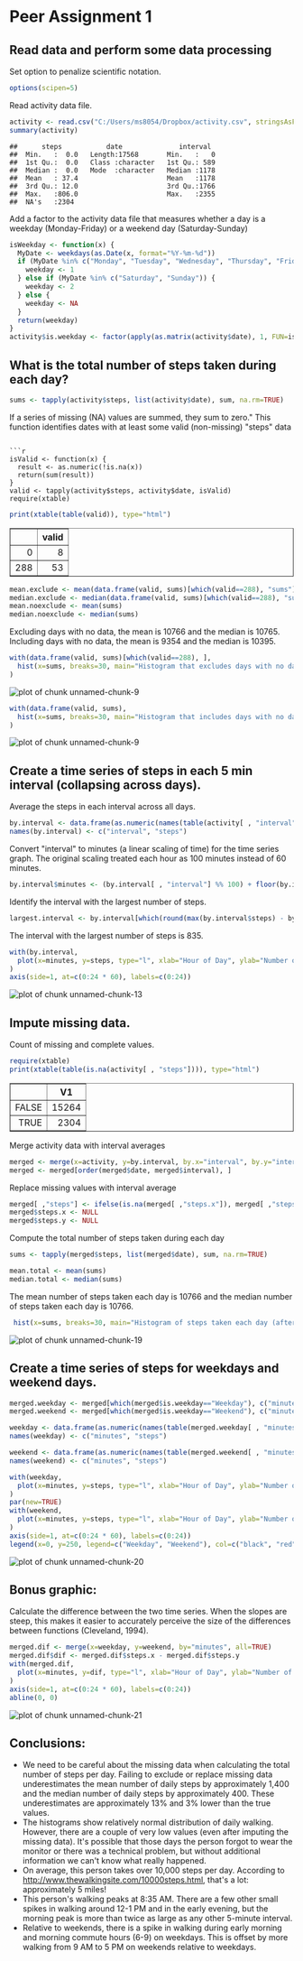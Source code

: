 # Peer Assignment 1

## Read data and perform some data processing

Set option to penalize scientific notation.

```r
options(scipen=5)
```

Read activity data file. 

```r
activity <- read.csv("C:/Users/ms8054/Dropbox/activity.csv", stringsAsFactors=FALSE)
summary(activity)
```

```
##      steps           date              interval   
##  Min.   :  0.0   Length:17568       Min.   :   0  
##  1st Qu.:  0.0   Class :character   1st Qu.: 589  
##  Median :  0.0   Mode  :character   Median :1178  
##  Mean   : 37.4                      Mean   :1178  
##  3rd Qu.: 12.0                      3rd Qu.:1766  
##  Max.   :806.0                      Max.   :2355  
##  NA's   :2304
```

Add a factor to the activity data file that measures whether a day is a weekday (Monday-Friday) or a weekend day (Saturday-Sunday)

```r
isWeekday <- function(x) {
  MyDate <- weekdays(as.Date(x, format="%Y-%m-%d"))
  if (MyDate %in% c("Monday", "Tuesday", "Wednesday", "Thursday", "Friday")) {
    weekday <- 1
  } else if (MyDate %in% c("Saturday", "Sunday")) {
    weekday <- 2
  } else { 
    weekday <- NA
  }
  return(weekday)
}
activity$is.weekday <- factor(apply(as.matrix(activity$date), 1, FUN=isWeekday), levels=c(1, 2), labels=c("Weekday", "Weekend"))
```

## What is the total number of steps taken during each day? 


```r
sums <- tapply(activity$steps, list(activity$date), sum, na.rm=TRUE)
```

If a series of missing (NA) values are summed, they sum to zero."
This function identifies dates with at least some valid (non-missing) "steps" data
```

```r
isValid <- function(x) {
  result <- as.numeric(!is.na(x))
  return(sum(result))
}
valid <- tapply(activity$steps, activity$date, isValid)
require(xtable)
```

```r
print(xtable(table(valid)), type="html")
```

<!-- html table generated in R 3.1.1 by xtable 1.7-3 package -->
<!-- Fri Aug 15 17:55:47 2014 -->
<TABLE border=1>
<TR> <TH>  </TH> <TH> valid </TH>  </TR>
  <TR> <TD align="right"> 0 </TD> <TD align="right">   8 </TD> </TR>
  <TR> <TD align="right"> 288 </TD> <TD align="right">  53 </TD> </TR>
   </TABLE>


```r
mean.exclude <- mean(data.frame(valid, sums)[which(valid==288), "sums"])
median.exclude <- median(data.frame(valid, sums)[which(valid==288), "sums"])
mean.noexclude <- mean(sums)
median.noexclude <- median(sums)
```
Excluding days with no data, the mean is 10766 and the median is 10765. 
Including days with no data, the mean is 9354 and the median is 10395.



```r
with(data.frame(valid, sums)[which(valid==288), ],
  hist(x=sums, breaks=30, main="Histogram that excludes days with no data")
)
```

![plot of chunk unnamed-chunk-9](figure/unnamed-chunk-91.png) 

```r
with(data.frame(valid, sums),
  hist(x=sums, breaks=30, main="Histogram that includes days with no data")
)
```

![plot of chunk unnamed-chunk-9](figure/unnamed-chunk-92.png) 

## Create a time series of steps in each 5 min interval (collapsing across days).

Average the steps in each interval across all days. 

```r
by.interval <- data.frame(as.numeric(names(table(activity[ , "interval"]))), tapply(activity$steps, activity$interval, mean, na.rm=TRUE))
names(by.interval) <- c("interval", "steps")
```


Convert "interval" to minutes (a linear scaling of time) for the time series graph.
The original scaling treated each hour as 100 minutes instead of 60 minutes. 

```r
by.interval$minutes <- (by.interval[ , "interval"] %% 100) + floor(by.interval[ , "interval"]/100)*60
```

Identify the interval with the largest number of steps. 

```r
largest.interval <- by.interval[which(round(max(by.interval$steps) - by.interval$steps, 5) == 0), "interval"]
```
The interval with the largest number of steps is 835. 


```r
with(by.interval,
  plot(x=minutes, y=steps, type="l", xlab="Hour of Day", ylab="Number of Steps (5 minute interval)", xaxt="n", main="Time Series of the Number of Steps for Each 5-minute Interval")
)
axis(side=1, at=c(0:24 * 60), labels=c(0:24))
```

![plot of chunk unnamed-chunk-13](figure/unnamed-chunk-13.png) 

## Impute missing data. 

Count of missing and complete values.

```r
require(xtable)
print(xtable(table(is.na(activity[ , "steps"]))), type="html")
```

<!-- html table generated in R 3.1.1 by xtable 1.7-3 package -->
<!-- Fri Aug 15 17:55:47 2014 -->
<TABLE border=1>
<TR> <TH>  </TH> <TH> V1 </TH>  </TR>
  <TR> <TD align="right"> FALSE </TD> <TD align="right"> 15264 </TD> </TR>
  <TR> <TD align="right"> TRUE </TD> <TD align="right"> 2304 </TD> </TR>
   </TABLE>

Merge activity data with interval averages

```r
merged <- merge(x=activity, y=by.interval, by.x="interval", by.y="interval", all=TRUE)
merged <- merged[order(merged$date, merged$interval), ]
```

Replace missing values with interval average

```r
merged[ ,"steps"] <- ifelse(is.na(merged[ ,"steps.x"]), merged[ ,"steps.y"], merged[ ,"steps.x"])
merged$steps.x <- NULL
merged$steps.y <- NULL
```

Compute the total number of steps taken during each day

```r
sums <- tapply(merged$steps, list(merged$date), sum, na.rm=TRUE)
```


```r
mean.total <- mean(sums)
median.total <- median(sums)
```
The mean number of steps taken each day is 10766 and the median number of steps taken each day is 10766. 


```r
 hist(x=sums, breaks=30, main="Histogram of steps taken each day (after imputing data)")
```

![plot of chunk unnamed-chunk-19](figure/unnamed-chunk-19.png) 

## Create a time series of steps for weekdays and weekend days. 

```r
merged.weekday <- merged[which(merged$is.weekday=="Weekday"), c("minutes", "steps")]
merged.weekend <- merged[which(merged$is.weekday=="Weekend"), c("minutes", "steps")]

weekday <- data.frame(as.numeric(names(table(merged.weekday[ , "minutes"]))), as.numeric(tapply(merged.weekday$steps, merged.weekday$minutes, mean, na.rm=TRUE)))
names(weekday) <- c("minutes", "steps")

weekend <- data.frame(as.numeric(names(table(merged.weekend[ , "minutes"]))), as.numeric(tapply(merged.weekend$steps, merged.weekend$minutes, mean, na.rm=TRUE)))
names(weekend) <- c("minutes", "steps")

with(weekday,
  plot(x=minutes, y=steps, type="l", xlab="Hour of Day", ylab="Number of Steps (5 minute interval)", xaxt="n", ylim=c(0, 250), lty=1, lwd=1.5, col="black")
)
par(new=TRUE)
with(weekend,
  plot(x=minutes, y=steps, type="l", xlab="Hour of Day", ylab="Number of Steps (5 minute interval)", xaxt="n", main="Time Series of Number of Steps on Weekdays and Weekends", ylim=c(0, 250), lty=1, lwd=1.5, col="red")
)
axis(side=1, at=c(0:24 * 60), labels=c(0:24))
legend(x=0, y=250, legend=c("Weekday", "Weekend"), col=c("black", "red"), lty=c(1,1))
```

![plot of chunk unnamed-chunk-20](figure/unnamed-chunk-20.png) 

## Bonus graphic:
Calculate the difference between the two time series. When the slopes are steep, this makes it easier to accurately perceive the size of the differences between functions (Cleveland, 1994). 

```r
merged.dif <- merge(x=weekday, y=weekend, by="minutes", all=TRUE)
merged.dif$dif <- merged.dif$steps.x - merged.dif$steps.y
with(merged.dif,
  plot(x=minutes, y=dif, type="l", xlab="Hour of Day", ylab="Number of Steps (5 minute interval)", xaxt="n", ylim=c(-125, 125), lty=1, lwd=1.5, col="black", main="Difference between Weekday and Weekend Steps")
)
axis(side=1, at=c(0:24 * 60), labels=c(0:24))
abline(0, 0)
```

![plot of chunk unnamed-chunk-21](figure/unnamed-chunk-21.png) 

## Conclusions:
* We need to be careful about the missing data when calculating the total number of steps per day. Failing to exclude or replace missing data underestimates the mean  number of daily steps by approximately 1,400 and the median number of daily steps by approximately 400. These underestimates are approximately 13% and 3% lower than the true values.
* The histograms show relatively normal distribution of daily walking. However, there are a couple of very low values (even after imputing the missing data). It's possible that those days the person forgot to wear the monitor or there was a technical problem, but without additional information we can't know what really happened. 
* On average, this person takes over 10,000 steps per day. According to http://www.thewalkingsite.com/10000steps.html, that's a lot: approximately 5 miles!
* This person's walking peaks at 8:35 AM. There are a few other small spikes in walking around 12-1 PM and in the early evening, but the morning peak is more than twice as large as any other 5-minute interval. 
* Relative to weekends, there is a spike in walking during early morning and morning commute hours (6-9) on weekdays. This is offset by more walking from 9 AM to 5 PM on weekends relative to weekdays.
